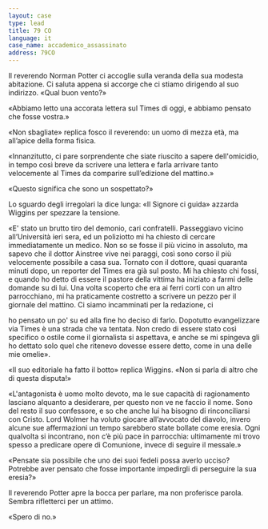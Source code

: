 ```yaml
---
layout: case
type: lead
title: 79 CO
language: it
case_name: accademico_assassinato
address: 79CO
---
```


Il reverendo Norman Potter ci accoglie sulla veranda della sua modesta abitazione. Ci saluta appena si accorge che ci stiamo dirigendo al suo indirizzo. «Qual buon vento?»

«Abbiamo letto una accorata lettera sul Times di oggi, e abbiamo pensato che fosse vostra.»

«Non sbagliate» replica fosco il reverendo: un uomo di mezza età, ma all’apice della forma fisica.

«Innanzitutto, ci pare sorprendente che siate riuscito a sapere dell'omicidio, in tempo così breve da scrivere una lettera e farla arrivare tanto velocemente al Times da comparire sull’edizione del mattino.»

«Questo significa che sono un sospettato?»

Lo sguardo degli irregolari la dice lunga: «Il Signore ci guida» azzarda Wiggins per spezzare la tensione.

«E' stato un brutto tiro del demonio, cari confratelli. Passeggiavo vicino all’Università ieri sera, ed un poliziotto mi ha chiesto di cercare immediatamente un medico. Non so se fosse il più vicino in assoluto, ma sapevo che il dottor Ainstree vive nei paraggi, così sono corso il più velocemente possibile a casa sua. Tornato con il dottore, quasi quaranta minuti dopo, un reporter del Times era già sul posto. Mi ha chiesto chi fossi, e quando ho detto di essere il pastore della vittima ha iniziato a farmi delle domande su di lui. Una volta scoperto che era ai ferri corti con un altro parrocchiano, mi ha praticamente costretto a scrivere un pezzo per il giornale del mattino. Ci siamo incamminati per la redazione, ci

ho pensato un po' su ed alla fine ho deciso di farlo. Dopotutto evangelizzare via Times è una strada che va tentata. Non credo di essere stato così specifico o ostile come il giornalista si aspettava, e anche se mi spingeva gli ho dettato solo quel che ritenevo dovesse essere detto, come in una delle mie omelie».

«Il suo editoriale ha fatto il botto» replica Wiggins. «Non si parla di altro che di questa disputa!»

«L'antagonista è uomo molto devoto, ma le sue capacità di ragionamento lasciano alquanto a desiderare, per questo non ve ne faccio il nome. Sono del resto il suo confessore, e so che anche lui ha bisogno di rinconciliarsi con Cristo. Lord Wolmer ha voluto giocare all’avvocato del diavolo, invero alcune sue affermazioni un tempo sarebbero state bollate come eresia. Ogni qualvolta si incontrano, non c’è più pace in parrocchia: ultimamente mi trovo spesso a predicare opere di Comunione, invece di seguire il messale.»

«Pensate sia possibile che uno dei suoi fedeli possa averlo ucciso? Potrebbe aver pensato che fosse importante impedirgli di perseguire la sua eresia?»

Il reverendo Potter apre la bocca per parlare, ma non proferisce parola. Sembra rifletterci per un attimo.

«Spero di no.»
